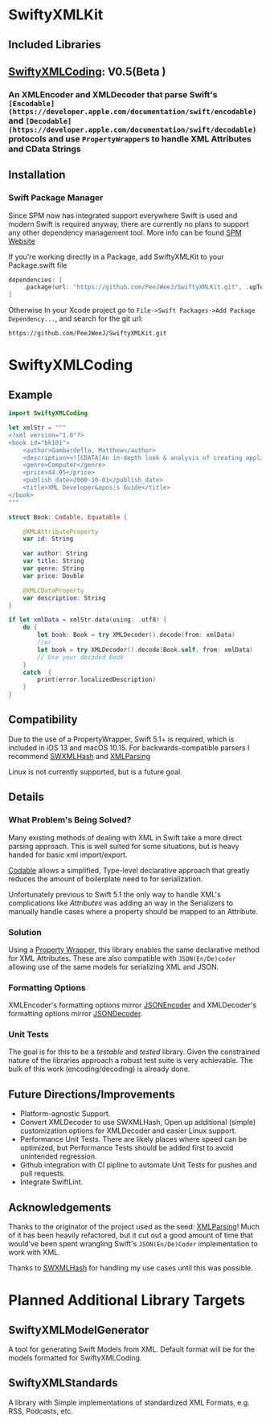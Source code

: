 # SwiftyXMLKit

## Included Libraries

## [SwiftyXMLCoding](#SwiftyXMLCoding): **V0.5(Beta )**

### An XMLEncoder and XMLDecoder that parse Swift's `[Encodable](https://developer.apple.com/documentation/swift/encodable)` and `[Decodable](https://developer.apple.com/documentation/swift/decodable)` protocols and use `PropertyWrapper`s to handle XML Attributes and CData Strings

## Installation

### Swift Package Manager

Since SPM now has integrated support everywhere Swift is used and modern Swift is required anyway, there are currently no plans to support any other dependency management tool. More info can be found [SPM Website](https://swift.org/package-manager/)

If you're working directly in a Package, add SwiftyXMLKit to your Package.swift file

```swift
dependencies: [
    .package(url: "https://github.com/PeeJWeeJ/SwiftyXMLKit.git", .upToNextMajor(from: "0.0.0" )),
]
```

Otherwise In your Xcode project go to `File->Swift Packages->Add Package Dependency...`, and search for the git url:

`https://github.com/PeeJWeeJ/SwiftyXMLKit.git`

# SwiftyXMLCoding

## Example

```swift
import SwiftyXMLCoding

let xmlStr = """
<?xml version="1.0"?>
<book id="bk101">
    <author>Gambardella, Matthew</author>
    <description><![CDATA[An in-depth look & analysis of creating applications with XML.]]></description>
    <genre>Computer</genre>
    <price>44.95</price>
    <publish_date>2000-10-01</publish_date>
    <title>XML Developer&apos;s Guide</title>
</book>
"""

struct Book: Codable, Equatable {

    @XMLAttributeProperty
    var id: String

    var author: String
    var title: String
    var genre: String
    var price: Double

    @XMLCDataProperty
    var description: String
}

if let xmlData = xmlStr.data(using: .utf8) {
    do {
        let book: Book = try XMLDecoder().decode(from: xmlData)
        //or
        let book = try XMLDecoder().decode(Book.self, from: xmlData)
        // Use your decoded Book
    }
    catch  {
        print(error.localizedDescription)
    }
}
```

## Compatibility

Due to the use of a PropertyWrapper, Swift 5.1+ is required, which is included in iOS 13 and macOS 10.15. For backwards-compatible parsers I recommend [SWXMLHash](https://github.com/drmohundro/SWXMLHash) and [XMLParsing](https://github.com/ShawnMoore/XMLParsing)

Linux is not currently supported, but is a future goal.

## Details

### What Problem's Being Solved?

Many existing methods of dealing with XML in Swift take a more direct parsing approach. This is well suited for some situations, but is heavy handed for basic xml import/export.

[Codable](https://developer.apple.com/documentation/swift/codable) allows a simplified, Type-level declarative approach that greatly reduces the amount of boilerplate need to for serialization.

Unfortunately previous to Swift 5.1 the only way to handle XML's complications like _Attributes_ was adding an way in the Serializers to manually handle cases where a property should be mapped to an Attribute.

### Solution

Using a [Property Wrapper](https://github.com/apple/swift-evolution/blob/master/proposals/0258-property-wrappers.md), this library enables the same declarative method for XML Attributes. These are also compatible with `JSON(En/De)coder` allowing use of the same models for serializing XML and JSON.

### Formatting Options

XMLEncoder's formatting options mirror [JSONEncoder](https://developer.apple.com/documentation/foundation/jsonencoder) and XMLDecoder's formatting options mirror [JSONDecoder](https://developer.apple.com/documentation/foundation/jsondecoder).

### Unit Tests

The goal is for this to be a _testable_ and _tested_ library. Given the constrained nature of the libraries approach a robust test suite is very achievable. The bulk of this work (encoding/decoding) is already done.

## Future Directions/Improvements

* Platform-agnostic Support.
* Convert XMLDecoder to use SWXMLHash, Open up additional (simple) customization options for XMLDecoder and easier Linux support.
* Performance Unit Tests. There are likely places where speed can be optimized, but Performance Tests should be added first to avoid unintended regression.
* Github integration with CI pipline to automate Unit Tests for pushes and pull requests.
* Integrate SwiftLint.

## Acknowledgements

Thanks to the originator of the project used as the seed: [XMLParsing](https://github.com/ShawnMoore/XMLParsing)! Much of it has been heavily refactored, but it cut out a good amount of time that would've been spent wrangling Swift's `JSON(En/De)Coder` implementation to work with XML.

Thanks to [SWXMLHash](https://github.com/drmohundro/SWXMLHash) for handling my use cases until this was possible.

# Planned Additional Library Targets

## SwiftyXMLModelGenerator

A tool for generating Swift Models from XML. Default format will be for the models formatted for SwiftyXMLCoding.

## SwiftyXMLStandards

A library with Simple implementations of standardized XML Formats, e.g. RSS, Podcasts, etc.
